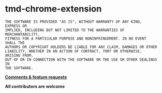 tmd-chrome-extension
====================

```
THE SOFTWARE IS PROVIDED "AS IS", WITHOUT WARRANTY OF ANY KIND, EXPRESS OR
IMPLIED, INCLUDING BUT NOT LIMITED TO THE WARRANTIES OF MERCHANTABILITY,
FITNESS FOR A PARTICULAR PURPOSE AND NONINFRINGEMENT. IN NO EVENT SHALL THE
AUTHORS OR COPYRIGHT HOLDERS BE LIABLE FOR ANY CLAIM, DAMAGES OR OTHER
LIABILITY, WHETHER IN AN ACTION OF CONTRACT, TORT OR OTHERWISE, ARISING FROM,
OUT OF OR IN CONNECTION WITH THE SOFTWARE OR THE USE OR OTHER DEALINGS IN
THE SOFTWARE.
```

**[Comments & feature requests](http://www.torrentsmd.com/forum.php?action=viewtopic&topicid=2854)**

**All contributors are welcome**
